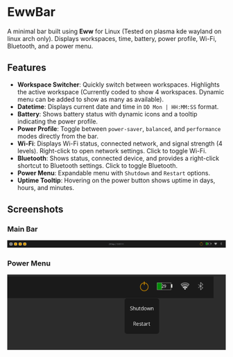 # EwwBar

A minimal bar built using **Eww** for Linux (Tested on plasma kde wayland on linux arch only). Displays workspaces, time, battery, power profile, Wi-Fi, Bluetooth, and a power menu.

## Features

- **Workspace Switcher**: Quickly switch between workspaces. Highlights the active workspace (Currently coded to show 4 workspaces. Dynamic menu can be added to show as many as available).
- **Datetime**: Displays current date and time in `DD Mon | HH:MM:SS` format.
- **Battery**: Shows battery status with dynamic icons and a tooltip indicating the power profile.
- **Power Profile**: Toggle between `power-saver`, `balanced`, and `performance` modes directly from the bar.
- **Wi-Fi**: Displays Wi-Fi status, connected network, and signal strength (4 levels). Right-click to open network settings. Click to toggle Wi-Fi.
- **Bluetooth**: Shows status, connected device, and provides a right-click shortcut to Bluetooth settings. Click to toggle Bluetooth.
- **Power Menu**: Expandable menu with `Shutdown` and `Restart` options.
- **Uptime Tooltip**: Hovering on the power button shows uptime in days, hours, and minutes.

## Screenshots

### Main Bar
![Eww Bar](screenshots/main_bar.png)

### Power Menu
![Power Menu](screenshots/power_menu.png)

